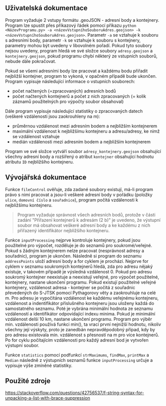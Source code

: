 ## **Uživatelská dokumentace**

Program vyžaduje 2 vstupy formátu .geoJSON - adresní body a kontejnery. Program lze spustit přes příkazový řádek pomocí příkazu `python <NázevProgramu.py> -a <názevVstupníhoSouboruAdres.geojson> -k <názevVstupníhoSouboruAdres.geojson>`. Parametr `-a` se vztahuje k souboru s adresními body, parametr `-k` se vztahuje k souboru s kontejnery, parametry mohou být uvedeny v libovolném pořadí. Pokud tyto soubory nejsou uvedeny, program hledá ve své složce soubory `adresy.geojson` a `kontejnery.geojson`, pokud programu chybí některý ze vstupních souborů, nebude dále pokračovat.

Pokud se všemi adresními body lze pracovat a každému bodu přiřadit nejbližší kontejner, program to vykoná, v opačném případě bude ukončen. Program vypisuje následující informace o vstupních souborech:
- počet načtených (=zpracovaných) adresních bodů
- počet načtených kontejnerů a počet z nich zpracovaných (= kolik záznamů použitelných pro výpočty soubor obsahoval)

Dále program vypisuje následující statistiky o zpracovaných datech (veškeré vzdálenosti jsou zaokrouhleny na m):
- průměrnou vzdálenost mezi adresním bodem a nejbližším kontejnerem
- maximální vzdálenost k nejbližšímu kontejneru a adresu/adresy, ke nimž se vzdálenost vztahuje
- medián vzdálenosti mezi adresním bodem a nejbližším kontejnerem

Program ve své složce vytváří soubor `adresy_kontejnery.geojson` obsahující všechny adresní body a rozšířený o atribut `kontejner` obsahující hodnotu atributu `ID` nejbližšího kontejneru.

## **Vývojářská dokumentace**

Funkce `fileControl` ověřuje, zda zadané soubory existují, má-li program právo s nimi pracovat a jsou-li veškeré adresní body v pořádku (položky `ulice`, `domovní číslo` a `souřadnice`), program počítá vzdálenosti k nejbližšímu kontejneru.
> Program vyžaduje správnost všech adresních bodů, protože v části zadání "Přiřazení kontejnerů k adresám (2 b)" je uvedeno, že výstupní soubor má obsahovat veškeré adresní body a ke každému z nich přiřazený identifikátor  nejbližšího kontejneru.

Funkce `inputProcessing` nejprve kontroluje kontejnery, pokud jsou použitelné pro výpočet, rozděluje je do seznamů pro soukromé/veřejné. Pokud s žádným kontejnerem nelze pracovat (nesprávnost adresy a souřadnic), program je ukončen. Následně si program do seznamu `addressPoints` uloží adresní body a for cyklem je prochází. Nejprve for cyklem v seznamu soukromých kontejnerů hledá, zda pro adresu nějaký existuje, v takovém případě je výsledná vzdálenost 0. Pokud pro adresu soukromý kontejner neexistuje a neexistují veřejné, pro výpočet použitelné, kontejnery, nastane ukončení programu. Pokud existují použitelné veřejné kontejnery, vzdálenost adresa - kontejner se počítá z souřadnic převedených do S-JTSK pomocí Pythagorovy věty a zaokrouhluje na celé m. Pro adresu je vypočítána vzdálenost ke každému veřejnému kontejneru, vzdálenost a indentifikátor příslušného kontejneru jsou uloženy každá do samostatného seznamu. Poté je vybrána minimální hodnota ze seznamu vzdáleností a identifikátor odpovídající indexu minima. Pokud je minimální vzdálenost delší 10 km, nastane ukončení programu. Program pro výběr min. vzdálenosti používá funkci min(), ta vrací první nejnižší hodnotu, nikoliv všechny její výskyty, proto je zanedbán nepravděpodobný případ, kdy by pro adresu existovala min. vzdálenost s přesností na m pro více kontejnerů. Po for cyklu počítajícím vzdálenosti pro každý adresní bod je vytvořen výstupní soubor. 

Funkce `statistics` pomocí podfunkcí `strMaximums`, `findMax`, `printMax` a `Median` následně z výstupních seznamů funkce `inputProcessing` určuje a vypisuje výše zmíněné statistiky.

## **Použité zdroje**
https://stackoverflow.com/questions/42756537/f-string-syntax-for-unpacking-a-list-with-brace-suppression
